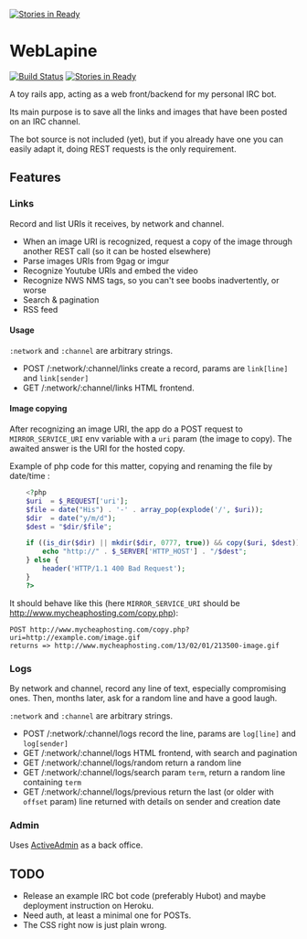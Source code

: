[![Stories in Ready](https://badge.waffle.io/AlSquire/WebLapine.png?label=ready)](https://waffle.io/AlSquire/WebLapine)  
# WebLapine

[![Build Status](https://secure.travis-ci.org/AlSquire/WebLapine.png)](http://travis-ci.org/AlSquire/WebLapine)
[![Stories in Ready](https://badge.waffle.io/AlSquire/WebLapine.png?label=ready)](https://waffle.io/AlSquire/WebLapine)  

A toy rails app, acting as a web front/backend for my personal IRC bot.

Its main purpose is to save all the links and images that have been posted on an IRC channel.

The bot source is not included (yet), but if you already have one you can easily adapt it, doing REST requests is the only requirement.

## Features

### Links
Record and list URIs it receives, by network and channel.

* When an image URI is recognized, request a copy of the image through another REST call (so it can be hosted elsewhere)
* Parse images URIs from 9gag or imgur
* Recognize Youtube URIs and embed the video
* Recognize NWS NMS tags, so you can't see boobs inadvertently, or worse
* Search & pagination
* RSS feed

#### Usage
`:network` and `:channel` are arbitrary strings.

* POST /:network/:channel/links create a record, params are `link[line]` and `link[sender]`
* GET  /:network/:channel/links HTML frontend.

#### Image copying
After recognizing an image URI, the app do a POST request to `MIRROR_SERVICE_URI` env variable with a `uri` param (the image to copy). The awaited answer is the URI for the hosted copy.

Example of php code for this matter, copying and renaming the file by date/time :

```php
    <?php
    $uri  = $_REQUEST['uri'];
    $file = date("His") . '-' . array_pop(explode('/', $uri));
    $dir  = date("y/m/d");
    $dest = "$dir/$file";

    if ((is_dir($dir) || mkdir($dir, 0777, true)) && copy($uri, $dest)) {
        echo "http://" . $_SERVER['HTTP_HOST'] . "/$dest";
    } else {
        header('HTTP/1.1 400 Bad Request');
    }
    ?>
```

It should behave like this (here `MIRROR_SERVICE_URI` should be http://www.mycheaphosting.com/copy.php):

    POST http://www.mycheaphosting.com/copy.php?uri=http://example.com/image.gif
    returns => http://www.mycheaphosting.com/13/02/01/213500-image.gif

### Logs
By network and channel, record any line of text, especially compromising ones. Then, months later, ask for a random line and have a good laugh.

`:network` and `:channel` are arbitrary strings.

* POST /:network/:channel/logs record the line, params are `log[line]` and `log[sender]`
* GET  /:network/:channel/logs HTML frontend, with search and pagination
* GET  /:network/:channel/logs/random return a random line
* GET  /:network/:channel/logs/search param `term`, return a random line containing `term`
* GET  /:network/:channel/logs/previous return the last (or older with `offset` param) line returned with details on sender and creation date

### Admin
Uses [ActiveAdmin](https://github.com/gregbell/active_admin) as a back office.

## TODO
* Release an example IRC bot code (preferably Hubot) and maybe deployment instruction on Heroku.
* Need auth, at least a minimal one for POSTs.
* The CSS right now is just plain wrong.
